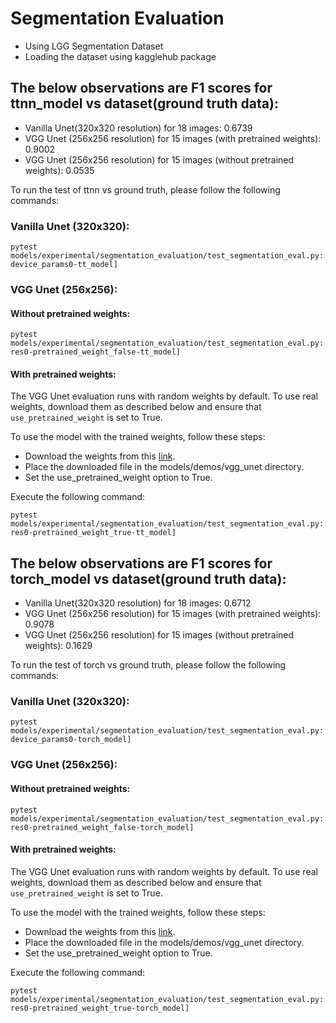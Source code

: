 # Segmentation Evaluation

- Using LGG Segmentation Dataset
- Loading the dataset using kagglehub package

## The below observations are F1 scores for ttnn_model vs dataset(ground truth data):

- Vanilla Unet(320x320 resolution) for 18 images: 0.6739
- VGG Unet (256x256 resolution) for 15 images (with pretrained weights): 0.9002
- VGG Unet (256x256 resolution) for 15 images (without pretrained weights): 0.0535

To run the test of ttnn vs ground truth, please follow the following commands:

### Vanilla Unet (320x320):
```
pytest models/experimental/segmentation_evaluation/test_segmentation_eval.py::test_vanilla_unet[res0-device_params0-tt_model]
```

### VGG Unet (256x256):

#### Without pretrained weights:
```
pytest models/experimental/segmentation_evaluation/test_segmentation_eval.py::test_vgg_unet[device_params0-res0-pretrained_weight_false-tt_model]
```

#### With pretrained weights:
The VGG Unet evaluation runs with random weights by default. To use real weights, download them as described below and ensure that `use_pretrained_weight` is set to True.

To use the model with the trained weights, follow these steps:
- Download the weights from this [link](https://drive.google.com/file/d/1XZi_W5Pj4jLSI31WUAlYf0SWQMu0wL6X/view).
- Place the downloaded file in the models/demos/vgg_unet directory.
- Set the use_pretrained_weight option to True.

Execute the following command:
```
pytest models/experimental/segmentation_evaluation/test_segmentation_eval.py::test_vgg_unet[device_params0-res0-pretrained_weight_true-tt_model]
```

## The below observations are F1 scores for torch_model vs dataset(ground truth data):

- Vanilla Unet(320x320 resolution) for 18 images: 0.6712
- VGG Unet (256x256 resolution) for 15 images (with pretrained weights): 0.9078
- VGG Unet (256x256 resolution) for 15 images (without pretrained weights): 0.1629

To run the test of torch vs ground truth, please follow the following commands:

### Vanilla Unet (320x320):
```
pytest models/experimental/segmentation_evaluation/test_segmentation_eval.py::test_vanilla_unet[res0-device_params0-torch_model]
```

### VGG Unet (256x256):

#### Without pretrained weights:
```
pytest models/experimental/segmentation_evaluation/test_segmentation_eval.py::test_vgg_unet[device_params0-res0-pretrained_weight_false-torch_model]
```

#### With pretrained weights:
The VGG Unet evaluation runs with random weights by default. To use real weights, download them as described below and ensure that `use_pretrained_weight` is set to True.

To use the model with the trained weights, follow these steps:
- Download the weights from this [link](https://drive.google.com/file/d/1XZi_W5Pj4jLSI31WUAlYf0SWQMu0wL6X/view).
- Place the downloaded file in the models/demos/vgg_unet directory.
- Set the use_pretrained_weight option to True.

Execute the following command:
```
pytest models/experimental/segmentation_evaluation/test_segmentation_eval.py::test_vgg_unet[device_params0-res0-pretrained_weight_true-torch_model]
```
